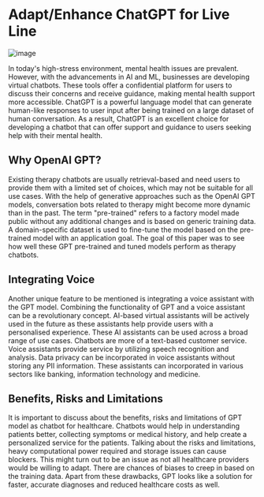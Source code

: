 # Adapt/Enhance ChatGPT for Live Line

![image](https://github.com/Divyanalam98/depression_chatbot/assets/63960112/6ca4ee34-5356-4685-b7db-6a7aa1c79506)


In today's high-stress environment, mental health issues are prevalent. However, with the advancements in AI and ML, businesses are developing virtual chatbots. 
These tools offer a confidential platform for users to discuss their concerns and receive guidance, making mental health support more accessible.
ChatGPT is a powerful language model that can generate human-like responses to user input after being trained on a large dataset of human conversation. 
As a result, ChatGPT is an excellent choice for developing a chatbot that can offer support and guidance to users seeking help with their mental health.

## Why OpenAI GPT?
Existing therapy chatbots are usually retrieval-based and need users to provide them with a limited set of choices, which may not be suitable for all use cases.
With the help of generative approaches such as the OpenAI GPT models, conversation bots related to therapy might become more dynamic than in the past. 
The term "pre-trained" refers to a factory model made public without any additional changes and is based on generic training data. 
A domain-specific dataset is used to fine-tune the model based on the pre-trained model with an application goal. 
The goal of this paper was to see how well these GPT pre-trained and tuned models perform as therapy chatbots. 

## Integrating Voice
Another unique feature to be mentioned is integrating a voice assistant with the GPT model. Combining the functionality of GPT and a voice assistant can be a revolutionary concept. 
AI-based virtual assistants will be actively used in the future as these assistants help provide users with a personalised experience. 
These AI assistants can be used across a broad range of use cases. 
Chatbots are more of a text-based customer service. Voice assistants provide service by utilizing speech recognition and analysis. 
Data privacy can be incorporated in voice assistants without storing any PII information. These assistants can incorporated in various sectors like banking, information technology and medicine.

## Benefits, Risks and Limitations
It is important to discuss about the benefits, risks and limitations of GPT model as chatbot for healthcare. Chatbots would help in understanding patients better, collecting symptoms or medical history, 
and help create a personalized service for the patients. 
Talking about the risks and limitations, heavy computational power required and storage issues can cause blockers. This might turn out to be an issue as not all healthcare providers would be willing to adapt. 
There are chances of biases to creep in based on the training data. 
Apart from these drawbacks, GPT looks like a solution for faster, accurate diagnoses and reduced healthcare costs as well.

